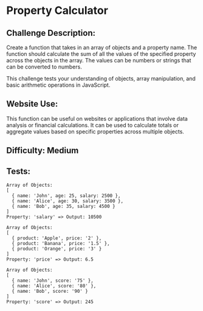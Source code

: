 # Property Calculator

## Challenge Description:

Create a function that takes in an array of objects and a property name. The function should calculate the sum of all the values of the specified property across the objects in the array. The values can be numbers or strings that can be converted to numbers.

This challenge tests your understanding of objects, array manipulation, and basic arithmetic operations in JavaScript.

## Website Use:

This function can be useful on websites or applications that involve data analysis or financial calculations. It can be used to calculate totals or aggregate values based on specific properties across multiple objects.

## Difficulty: Medium

## Tests:

```
Array of Objects:
[
  { name: 'John', age: 25, salary: 2500 },
  { name: 'Alice', age: 30, salary: 3500 },
  { name: 'Bob', age: 35, salary: 4500 }
]
Property: 'salary' => Output: 10500

Array of Objects:
[
  { product: 'Apple', price: '2' },
  { product: 'Banana', price: '1.5' },
  { product: 'Orange', price: '3' }
]
Property: 'price' => Output: 6.5

Array of Objects:
[
  { name: 'John', score: '75' },
  { name: 'Alice', score: '80' },
  { name: 'Bob', score: '90' }
]
Property: 'score' => Output: 245
```
